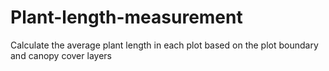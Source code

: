 # Plant-length-measurement
Calculate the average plant length in each plot based on the plot boundary and canopy cover layers 
